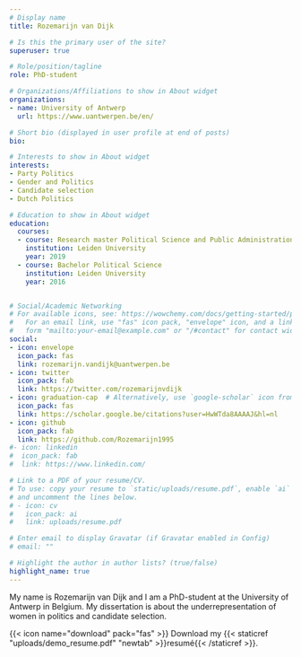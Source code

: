 ```yaml
---
# Display name
title: Rozemarijn van Dijk

# Is this the primary user of the site?
superuser: true

# Role/position/tagline
role: PhD-student

# Organizations/Affiliations to show in About widget
organizations:
- name: University of Antwerp
  url: https://www.uantwerpen.be/en/

# Short bio (displayed in user profile at end of posts)
bio:

# Interests to show in About widget
interests:
- Party Politics
- Gender and Politics
- Candidate selection
- Dutch Politics

# Education to show in About widget
education:
  courses:
  - course: Research master Political Science and Public Administration
    institution: Leiden University
    year: 2019
  - course: Bachelor Political Science
    institution: Leiden University
    year: 2016


# Social/Academic Networking
# For available icons, see: https://wowchemy.com/docs/getting-started/page-builder/#icons
#   For an email link, use "fas" icon pack, "envelope" icon, and a link in the
#   form "mailto:your-email@example.com" or "/#contact" for contact widget.
social:
- icon: envelope
  icon_pack: fas
  link: rozemarijn.vandijk@uantwerpen.be
- icon: twitter
  icon_pack: fab
  link: https://twitter.com/rozemarijnvdijk
- icon: graduation-cap  # Alternatively, use `google-scholar` icon from `ai` icon pack
  icon_pack: fas
  link: https://scholar.google.be/citations?user=HwWTda8AAAAJ&hl=nl
- icon: github
  icon_pack: fab
  link: https://github.com/Rozemarijn1995
#- icon: linkedin
#  icon_pack: fab
#  link: https://www.linkedin.com/

# Link to a PDF of your resume/CV.
# To use: copy your resume to `static/uploads/resume.pdf`, enable `ai` icons in `params.toml`, 
# and uncomment the lines below.
# - icon: cv
#   icon_pack: ai
#   link: uploads/resume.pdf

# Enter email to display Gravatar (if Gravatar enabled in Config)
# email: ""

# Highlight the author in author lists? (true/false)
highlight_name: true
---
```


My name is Rozemarijn van Dijk and I am a PhD-student at the University of Antwerp in Belgium. My dissertation is about the underrepresentation of women in politics and candidate selection. 

{{< icon name="download" pack="fas" >}} Download my {{< staticref "uploads/demo_resume.pdf" "newtab" >}}resumé{{< /staticref >}}.
